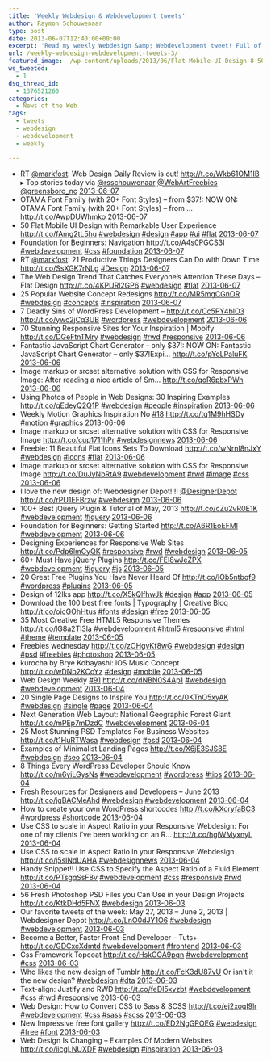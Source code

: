 ```yaml
---
title: 'Weekly Webdesign & Webdevelopment tweets'
author: Raymon Schouwenaar
type: post
date: 2013-06-07T12:40:00+00:00
excerpt: 'Read my weekly Webdesign &amp; Webdevelopment tweet! Full of Webdesign, Webdevelopment, Wordpress and more...'
url: /weekly-webdesign-webdevelopment-tweets-3/
featured_image:  /wp-content/uploads/2013/06/Flat-Mobile-UI-Design-8-500x510.jpg
ws_tweeted:
  - 1
dsq_thread_id:
  - 1376521260
categories:
  - News of the Web
tags:
  - tweets
  - webdesign
  - webdevelopment
  - weekly

---
```

<ul class="ws_tweet_list">
  <li class="ws_tweet">
    RT <a href="http://twitter.com/markfost">@markfost</a>: Web Design Daily Review is out! <a href="http://t.co/Wkb61OM1IB" rel="nofollow">http://t.co/Wkb61OM1IB</a> ▸ Top stories today via <a href="http://twitter.com/rsschouwenaar">@rsschouwenaar</a> <a href="http://twitter.com/WebArtFreebies">@WebArtFreebies</a> <a href="http://twitter.com/greensboro_nc">@greensboro_nc</a> <a class="ws_tweet_time" href="http://twitter.com/rsschouwenaar/statuses/343076415283015680">2013-06-07</a>
  </li>
  <li class="ws_tweet">
    OTAMA Font Family (with 20+ Font Styles) &#8211; from $37!: NOW ON: OTAMA Font Family (with 20+ Font Styles) &#8211; from &#8230; <a href="http://t.co/AwpDUWhmko" rel="nofollow">http://t.co/AwpDUWhmko</a> <a class="ws_tweet_time" href="http://twitter.com/rsschouwenaar/statuses/343073874247811073">2013-06-07</a>
  </li>
  <li class="ws_tweet">
    50 Flat Mobile UI Design with Remarkable User Experience <a href="http://t.co/fAmg2tL5hu" rel="nofollow">http://t.co/fAmg2tL5hu</a> <a href="http://search.twitter.com/search?q=%23webdesign">#webdesign</a> <a href="http://search.twitter.com/search?q=%23design">#design</a> <a href="http://search.twitter.com/search?q=%23app">#app</a> <a href="http://search.twitter.com/search?q=%23ui">#ui</a> <a href="http://search.twitter.com/search?q=%23flat">#flat</a> <a class="ws_tweet_time" href="http://twitter.com/rsschouwenaar/statuses/342993138215952384">2013-06-07</a>
  </li>
  <li class="ws_tweet">
    Foundation for Beginners: Navigation <a href="http://t.co/A4s0PGCS3I" rel="nofollow">http://t.co/A4s0PGCS3I</a> <a href="http://search.twitter.com/search?q=%23webdevelopment">#webdevelopment</a> <a href="http://search.twitter.com/search?q=%23css">#css</a> <a href="http://search.twitter.com/search?q=%23foundation">#foundation</a> <a class="ws_tweet_time" href="http://twitter.com/rsschouwenaar/statuses/342991971419312128">2013-06-07</a>
  </li>
  <li class="ws_tweet">
    RT <a href="http://twitter.com/markfost">@markfost</a>: 21 Productive Things Designers Can Do with Down Time <a href="http://t.co/SsXGK7rNLg" rel="nofollow">http://t.co/SsXGK7rNLg</a> <a href="http://search.twitter.com/search?q=%23Design">#Design</a> <a class="ws_tweet_time" href="http://twitter.com/rsschouwenaar/statuses/342990517618999296">2013-06-07</a>
  </li>
  <li class="ws_tweet">
    The Web Design Trend That Catches Everyone’s Attention These Days – Flat Design <a href="http://t.co/4KPURl2GP6" rel="nofollow">http://t.co/4KPURl2GP6</a> <a href="http://search.twitter.com/search?q=%23webdesign">#webdesign</a> <a href="http://search.twitter.com/search?q=%23flat">#flat</a> <a class="ws_tweet_time" href="http://twitter.com/rsschouwenaar/statuses/342936898160979969">2013-06-07</a>
  </li>
  <li class="ws_tweet">
    25 Popular Website Concept Redesigns <a href="http://t.co/MR5mgCGnOR" rel="nofollow">http://t.co/MR5mgCGnOR</a> <a href="http://search.twitter.com/search?q=%23webdesign">#webdesign</a> <a href="http://search.twitter.com/search?q=%23concepts">#concepts</a> <a href="http://search.twitter.com/search?q=%23inspiration">#inspiration</a> <a class="ws_tweet_time" href="http://twitter.com/rsschouwenaar/statuses/342936299507949568">2013-06-07</a>
  </li>
  <li class="ws_tweet">
    7 Deadly Sins of WordPress Development &#8211; <a href="http://t.co/Cc5PY4blO3" rel="nofollow">http://t.co/Cc5PY4blO3</a> <a href="http://t.co/ywc2jCq3UB" rel="nofollow">http://t.co/ywc2jCq3UB</a> <a href="http://search.twitter.com/search?q=%23wordpress">#wordpress</a> <a href="http://search.twitter.com/search?q=%23webdevelopment">#webdevelopment</a> <a class="ws_tweet_time" href="http://twitter.com/rsschouwenaar/statuses/342711871805210625">2013-06-06</a>
  </li>
  <li class="ws_tweet">
    70 Stunning Responsive Sites for Your Inspiration | Mobify <a href="http://t.co/DGeFtnTMry" rel="nofollow">http://t.co/DGeFtnTMry</a> <a href="http://search.twitter.com/search?q=%23webdesign">#webdesign</a> <a href="http://search.twitter.com/search?q=%23rwd">#rwd</a> <a href="http://search.twitter.com/search?q=%23responsive">#responsive</a> <a class="ws_tweet_time" href="http://twitter.com/rsschouwenaar/statuses/342701867073159168">2013-06-06</a>
  </li>
  <li class="ws_tweet">
    Fantastic JavaScript Chart Generator &#8211; only $37!: NOW ON: Fantastic JavaScript Chart Generator &#8211; only $37!Expi&#8230; <a href="http://t.co/pYoLPaluFK" rel="nofollow">http://t.co/pYoLPaluFK</a> <a class="ws_tweet_time" href="http://twitter.com/rsschouwenaar/statuses/342699002757779456">2013-06-06</a>
  </li>
  <li class="ws_tweet">
    Image markup or srcset alternative solution with CSS for Responsive Image: After reading a nice article of Sm&#8230; <a href="http://t.co/qoR6pbxPWn" rel="nofollow">http://t.co/qoR6pbxPWn</a> <a class="ws_tweet_time" href="http://twitter.com/rsschouwenaar/statuses/342630321025585155">2013-06-06</a>
  </li>
  <li class="ws_tweet">
    Using Photos of People in Web Designs: 30 Inspiring Examples <a href="http://t.co/qEdeyQ2Q1P" rel="nofollow">http://t.co/qEdeyQ2Q1P</a> <a href="http://search.twitter.com/search?q=%23webdesign">#webdesign</a> <a href="http://search.twitter.com/search?q=%23people">#people</a> <a href="http://search.twitter.com/search?q=%23inspiration">#inspiration</a> <a class="ws_tweet_time" href="http://twitter.com/rsschouwenaar/statuses/342629015397490688">2013-06-06</a>
  </li>
  <li class="ws_tweet">
    Weekly Motion Graphics Inspiration No <a href="http://search.twitter.com/search?q=%2318">#18</a> <a href="http://t.co/tq1M9hHSDy" rel="nofollow">http://t.co/tq1M9hHSDy</a> <a href="http://search.twitter.com/search?q=%23motion">#motion</a> <a href="http://search.twitter.com/search?q=%23graphics">#graphics</a> <a class="ws_tweet_time" href="http://twitter.com/rsschouwenaar/statuses/342628686014578691">2013-06-06</a>
  </li>
  <li class="ws_tweet">
    Image markup or srcset alternative solution with CSS for Responsive Image <a href="http://t.co/cup1711hPr" rel="nofollow">http://t.co/cup1711hPr</a> <a href="http://search.twitter.com/search?q=%23webdesignnews">#webdesignnews</a> <a class="ws_tweet_time" href="http://twitter.com/rsschouwenaar/statuses/342628430111703043">2013-06-06</a>
  </li>
  <li class="ws_tweet">
    Freebie: 11 Beautiful Flat Icons Sets To Download <a href="http://t.co/wNrnl8nJxY" rel="nofollow">http://t.co/wNrnl8nJxY</a> <a href="http://search.twitter.com/search?q=%23webdesign">#webdesign</a> <a href="http://search.twitter.com/search?q=%23icons">#icons</a> <a href="http://search.twitter.com/search?q=%23flat">#flat</a> <a class="ws_tweet_time" href="http://twitter.com/rsschouwenaar/statuses/342627553397329920">2013-06-06</a>
  </li>
  <li class="ws_tweet">
    Image markup or srcset alternative solution with CSS for Responsive Image <a href="http://t.co/DuJyNbRtA9" rel="nofollow">http://t.co/DuJyNbRtA9</a> <a href="http://search.twitter.com/search?q=%23webdevelopment">#webdevelopment</a> <a href="http://search.twitter.com/search?q=%23rwd">#rwd</a> <a href="http://search.twitter.com/search?q=%23image">#image</a> <a href="http://search.twitter.com/search?q=%23css">#css</a> <a class="ws_tweet_time" href="http://twitter.com/rsschouwenaar/statuses/342625345813479424">2013-06-06</a>
  </li>
  <li class="ws_tweet">
    I love the new design of: Webdesigner Depot!!!! <a href="http://twitter.com/DesignerDepot">@DesignerDepot</a> <a href="http://t.co/rPU1EFBrzw" rel="nofollow">http://t.co/rPU1EFBrzw</a> <a href="http://search.twitter.com/search?q=%23webdesign">#webdesign</a> <a class="ws_tweet_time" href="http://twitter.com/rsschouwenaar/statuses/342560754307825664">2013-06-06</a>
  </li>
  <li class="ws_tweet">
    100+ Best jQuery Plugin & Tutorial of May, 2013 <a href="http://t.co/cZu2vR0E1K" rel="nofollow">http://t.co/cZu2vR0E1K</a> <a href="http://search.twitter.com/search?q=%23webdevelopment">#webdevelopment</a> <a href="http://search.twitter.com/search?q=%23jquery">#jquery</a> <a class="ws_tweet_time" href="http://twitter.com/rsschouwenaar/statuses/342411248392097792">2013-06-06</a>
  </li>
  <li class="ws_tweet">
    Foundation for Beginners: Getting Started <a href="http://t.co/A6R1EoEFMl" rel="nofollow">http://t.co/A6R1EoEFMl</a> <a href="http://search.twitter.com/search?q=%23webdevelopment">#webdevelopment</a> <a class="ws_tweet_time" href="http://twitter.com/rsschouwenaar/statuses/342410704902582273">2013-06-06</a>
  </li>
  <li class="ws_tweet">
    Designing Experiences for Responsive Web Sites <a href="http://t.co/Pdp6lmCyQK" rel="nofollow">http://t.co/Pdp6lmCyQK</a> <a href="http://search.twitter.com/search?q=%23responsive">#responsive</a> <a href="http://search.twitter.com/search?q=%23rwd">#rwd</a> <a href="http://search.twitter.com/search?q=%23webdesign">#webdesign</a> <a class="ws_tweet_time" href="http://twitter.com/rsschouwenaar/statuses/342398611088363520">2013-06-05</a>
  </li>
  <li class="ws_tweet">
    60+ Must Have jQuery Plugins <a href="http://t.co/FEI8wJeZPX" rel="nofollow">http://t.co/FEI8wJeZPX</a> <a href="http://search.twitter.com/search?q=%23webdevelopment">#webdevelopment</a> <a href="http://search.twitter.com/search?q=%23jquery">#jquery</a> <a href="http://search.twitter.com/search?q=%23js">#js</a> <a class="ws_tweet_time" href="http://twitter.com/rsschouwenaar/statuses/342398159332458498">2013-06-05</a>
  </li>
  <li class="ws_tweet">
    20 Great Free Plugins You Have Never Heard Of <a href="http://t.co/IOb5ntbqf9" rel="nofollow">http://t.co/IOb5ntbqf9</a> <a href="http://search.twitter.com/search?q=%23wordpress">#wordpress</a> <a href="http://search.twitter.com/search?q=%23plugins">#plugins</a> <a class="ws_tweet_time" href="http://twitter.com/rsschouwenaar/statuses/342396410299310082">2013-06-05</a>
  </li>
  <li class="ws_tweet">
    Design of 12lks app <a href="http://t.co/X5kQlfhwJk" rel="nofollow">http://t.co/X5kQlfhwJk</a> <a href="http://search.twitter.com/search?q=%23design">#design</a> <a href="http://search.twitter.com/search?q=%23app">#app</a> <a class="ws_tweet_time" href="http://twitter.com/rsschouwenaar/statuses/342317194337738752">2013-06-05</a>
  </li>
  <li class="ws_tweet">
    Download the 100 best free fonts | Typography | Creative Bloq <a href="http://t.co/oicGOhHtus" rel="nofollow">http://t.co/oicGOhHtus</a> <a href="http://search.twitter.com/search?q=%23fonts">#fonts</a> <a href="http://search.twitter.com/search?q=%23design">#design</a> <a href="http://search.twitter.com/search?q=%23free">#free</a> <a class="ws_tweet_time" href="http://twitter.com/rsschouwenaar/statuses/342236212297334784">2013-06-05</a>
  </li>
  <li class="ws_tweet">
    35 Most Creative Free HTML5 Responsive Themes <a href="http://t.co/lG8a2Tl3la" rel="nofollow">http://t.co/lG8a2Tl3la</a> <a href="http://search.twitter.com/search?q=%23webdevelopment">#webdevelopment</a> <a href="http://search.twitter.com/search?q=%23html5">#html5</a> <a href="http://search.twitter.com/search?q=%23responsive">#responsive</a> <a href="http://search.twitter.com/search?q=%23html">#html</a> <a href="http://search.twitter.com/search?q=%23theme">#theme</a> <a href="http://search.twitter.com/search?q=%23template">#template</a> <a class="ws_tweet_time" href="http://twitter.com/rsschouwenaar/statuses/342229832601591808">2013-06-05</a>
  </li>
  <li class="ws_tweet">
    Freebies wednesday <a href="http://t.co/zOHgvKf8wG" rel="nofollow">http://t.co/zOHgvKf8wG</a> <a href="http://search.twitter.com/search?q=%23webdesign">#webdesign</a> <a href="http://search.twitter.com/search?q=%23design">#design</a> <a href="http://search.twitter.com/search?q=%23psd">#psd</a> <a href="http://search.twitter.com/search?q=%23freebies">#freebies</a> <a href="http://search.twitter.com/search?q=%23photoshop">#photoshop</a> <a class="ws_tweet_time" href="http://twitter.com/rsschouwenaar/statuses/342229214034006016">2013-06-05</a>
  </li>
  <li class="ws_tweet">
    kurocha by Brye Kobayashi: iOS Music Concept <a href="http://t.co/wDNb2KCoYz" rel="nofollow">http://t.co/wDNb2KCoYz</a> <a href="http://search.twitter.com/search?q=%23design">#design</a> <a href="http://search.twitter.com/search?q=%23mobile">#mobile</a> <a class="ws_tweet_time" href="http://twitter.com/rsschouwenaar/statuses/342193557983072256">2013-06-05</a>
  </li>
  <li class="ws_tweet">
    Web Design Weekly <a href="http://search.twitter.com/search?q=%2391">#91</a> <a href="http://t.co/dNBN0S4Ap1" rel="nofollow">http://t.co/dNBN0S4Ap1</a> <a href="http://search.twitter.com/search?q=%23webdesign">#webdesign</a> <a href="http://search.twitter.com/search?q=%23webdevelopment">#webdevelopment</a> <a class="ws_tweet_time" href="http://twitter.com/rsschouwenaar/statuses/342035510581137408">2013-06-04</a>
  </li>
  <li class="ws_tweet">
    20 Single Page Designs to Inspire You <a href="http://t.co/0KTnO5xyAK" rel="nofollow">http://t.co/0KTnO5xyAK</a> <a href="http://search.twitter.com/search?q=%23webdesign">#webdesign</a> <a href="http://search.twitter.com/search?q=%23single">#single</a> <a href="http://search.twitter.com/search?q=%23page">#page</a> <a class="ws_tweet_time" href="http://twitter.com/rsschouwenaar/statuses/342032528741376000">2013-06-04</a>
  </li>
  <li class="ws_tweet">
    Next Generation Web Layout: National Geographic Forest Giant <a href="http://t.co/mPEp7mDzdC" rel="nofollow">http://t.co/mPEp7mDzdC</a> <a href="http://search.twitter.com/search?q=%23webdevelopment">#webdevelopment</a> <a class="ws_tweet_time" href="http://twitter.com/rsschouwenaar/statuses/342031435143720962">2013-06-04</a>
  </li>
  <li class="ws_tweet">
    25 Most Stunning PSD Templates For Business Websites <a href="http://t.co/t1HuRTWasa" rel="nofollow">http://t.co/t1HuRTWasa</a> <a href="http://search.twitter.com/search?q=%23webdesign">#webdesign</a> <a href="http://search.twitter.com/search?q=%23psd">#psd</a> <a class="ws_tweet_time" href="http://twitter.com/rsschouwenaar/statuses/342029304206594049">2013-06-04</a>
  </li>
  <li class="ws_tweet">
    Examples of Minimalist Landing Pages <a href="http://t.co/X6jE3SJS8E" rel="nofollow">http://t.co/X6jE3SJS8E</a> <a href="http://search.twitter.com/search?q=%23webdesign">#webdesign</a> <a href="http://search.twitter.com/search?q=%23seo">#seo</a> <a class="ws_tweet_time" href="http://twitter.com/rsschouwenaar/statuses/342027960926232576">2013-06-04</a>
  </li>
  <li class="ws_tweet">
    8 Things Every WordPress Developer Should Know <a href="http://t.co/m6yiLGysNs" rel="nofollow">http://t.co/m6yiLGysNs</a> <a href="http://search.twitter.com/search?q=%23webdevelopment">#webdevelopment</a> <a href="http://search.twitter.com/search?q=%23wordpress">#wordpress</a> <a href="http://search.twitter.com/search?q=%23tips">#tips</a> <a class="ws_tweet_time" href="http://twitter.com/rsschouwenaar/statuses/342026655746912257">2013-06-04</a>
  </li>
  <li class="ws_tweet">
    Fresh Resources for Designers and Developers – June 2013 <a href="http://t.co/jqBACMeAhd" rel="nofollow">http://t.co/jqBACMeAhd</a> <a href="http://search.twitter.com/search?q=%23webdesign">#webdesign</a> <a href="http://search.twitter.com/search?q=%23webdevelopment">#webdevelopment</a> <a class="ws_tweet_time" href="http://twitter.com/rsschouwenaar/statuses/342016194083180546">2013-06-04</a>
  </li>
  <li class="ws_tweet">
    How to create your own WordPress shortcodes <a href="http://t.co/kXcryfaBC3" rel="nofollow">http://t.co/kXcryfaBC3</a> <a href="http://search.twitter.com/search?q=%23wordpress">#wordpress</a> <a href="http://search.twitter.com/search?q=%23shortcode">#shortcode</a> <a class="ws_tweet_time" href="http://twitter.com/rsschouwenaar/statuses/342015619992018945">2013-06-04</a>
  </li>
  <li class="ws_tweet">
    Use CSS to scale in Aspect Ratio in your Responsive Webdesign: For one of my clients i’ve been working on an R&#8230; <a href="http://t.co/hgiWMyxnyL" rel="nofollow">http://t.co/hgiWMyxnyL</a> <a class="ws_tweet_time" href="http://twitter.com/rsschouwenaar/statuses/341980599747223552">2013-06-04</a>
  </li>
  <li class="ws_tweet">
    Use CSS to scale in Aspect Ratio in your Responsive Webdesign <a href="http://t.co/j5slNdUAHA" rel="nofollow">http://t.co/j5slNdUAHA</a> <a href="http://search.twitter.com/search?q=%23webdesignnews">#webdesignnews</a> <a class="ws_tweet_time" href="http://twitter.com/rsschouwenaar/statuses/341932927594139649">2013-06-04</a>
  </li>
  <li class="ws_tweet">
    Handy Snippet!! Use CSS to Specify the Aspect Ratio of a Fluid Element <a href="http://t.co/PTsgqSsF8v" rel="nofollow">http://t.co/PTsgqSsF8v</a> <a href="http://search.twitter.com/search?q=%23webdevelopment">#webdevelopment</a> <a href="http://search.twitter.com/search?q=%23css">#css</a> <a href="http://search.twitter.com/search?q=%23responsive">#responsive</a> <a href="http://search.twitter.com/search?q=%23rwd">#rwd</a> <a class="ws_tweet_time" href="http://twitter.com/rsschouwenaar/statuses/341916928954204160">2013-06-04</a>
  </li>
  <li class="ws_tweet">
    56 Fresh Photoshop PSD Files you Can Use in your Design Projects <a href="http://t.co/KtkDHd5FNX" rel="nofollow">http://t.co/KtkDHd5FNX</a> <a href="http://search.twitter.com/search?q=%23webdesign">#webdesign</a> <a class="ws_tweet_time" href="http://twitter.com/rsschouwenaar/statuses/341674592634564609">2013-06-03</a>
  </li>
  <li class="ws_tweet">
    Our favorite tweets of the week: May 27, 2013 – June 2, 2013 | Webdesigner Depot <a href="http://t.co/LnO0dJY1O6" rel="nofollow">http://t.co/LnO0dJY1O6</a> <a href="http://search.twitter.com/search?q=%23webdesign">#webdesign</a> <a href="http://search.twitter.com/search?q=%23webdevelopment">#webdevelopment</a> <a class="ws_tweet_time" href="http://twitter.com/rsschouwenaar/statuses/341614773743546369">2013-06-03</a>
  </li>
  <li class="ws_tweet">
    Become a Better, Faster Front-End Developer &#8211; Tuts+ <a href="http://t.co/GDCxcXdmtd" rel="nofollow">http://t.co/GDCxcXdmtd</a> <a href="http://search.twitter.com/search?q=%23webdevelopment">#webdevelopment</a> <a href="http://search.twitter.com/search?q=%23frontend">#frontend</a> <a class="ws_tweet_time" href="http://twitter.com/rsschouwenaar/statuses/341613857669779456">2013-06-03</a>
  </li>
  <li class="ws_tweet">
    Css Framework Topcoat <a href="http://t.co/HskCGA9pqn" rel="nofollow">http://t.co/HskCGA9pqn</a> <a href="http://search.twitter.com/search?q=%23webdevelopment">#webdevelopment</a> <a href="http://search.twitter.com/search?q=%23css">#css</a> <a class="ws_tweet_time" href="http://twitter.com/rsschouwenaar/statuses/341613462528610305">2013-06-03</a>
  </li>
  <li class="ws_tweet">
    Who likes the new design of Tumblr <a href="http://t.co/FcK3dU87vU" rel="nofollow">http://t.co/FcK3dU87vU</a> Or isn't it the new design? <a href="http://search.twitter.com/search?q=%23webdesign">#webdesign</a> <a href="http://search.twitter.com/search?q=%23dta">#dta</a> <a class="ws_tweet_time" href="http://twitter.com/rsschouwenaar/statuses/341612398848913409">2013-06-03</a>
  </li>
  <li class="ws_tweet">
    Text-align: Justify and RWD <a href="http://t.co/feDI5xyzbt" rel="nofollow">http://t.co/feDI5xyzbt</a> <a href="http://search.twitter.com/search?q=%23webdevelopment">#webdevelopment</a> <a href="http://search.twitter.com/search?q=%23css">#css</a> <a href="http://search.twitter.com/search?q=%23rwd">#rwd</a> <a href="http://search.twitter.com/search?q=%23responsive">#responsive</a> <a class="ws_tweet_time" href="http://twitter.com/rsschouwenaar/statuses/341602400781623296">2013-06-03</a>
  </li>
  <li class="ws_tweet">
    Web Design: How to Convert CSS to Sass & SCSS <a href="http://t.co/ej2xogI9lr" rel="nofollow">http://t.co/ej2xogI9lr</a> <a href="http://search.twitter.com/search?q=%23webdevelopment">#webdevelopment</a> <a href="http://search.twitter.com/search?q=%23css">#css</a> <a href="http://search.twitter.com/search?q=%23sass">#sass</a> <a href="http://search.twitter.com/search?q=%23scss">#scss</a> <a class="ws_tweet_time" href="http://twitter.com/rsschouwenaar/statuses/341539553179471872">2013-06-03</a>
  </li>
  <li class="ws_tweet">
    New Impressive free font gallery <a href="http://t.co/ED2NgGPOEG" rel="nofollow">http://t.co/ED2NgGPOEG</a> <a href="http://search.twitter.com/search?q=%23webdesign">#webdesign</a> <a href="http://search.twitter.com/search?q=%23free">#free</a> <a href="http://search.twitter.com/search?q=%23font">#font</a> <a class="ws_tweet_time" href="http://twitter.com/rsschouwenaar/statuses/341538034413608960">2013-06-03</a>
  </li>
  <li class="ws_tweet">
    Web Design Is Changing – Examples Of Modern Websites <a href="http://t.co/iicgLNUXDF" rel="nofollow">http://t.co/iicgLNUXDF</a> <a href="http://search.twitter.com/search?q=%23webdesign">#webdesign</a> <a href="http://search.twitter.com/search?q=%23inspiration">#inspiration</a> <a class="ws_tweet_time" href="http://twitter.com/rsschouwenaar/statuses/341537598789005312">2013-06-03</a>
  </li>
</ul>